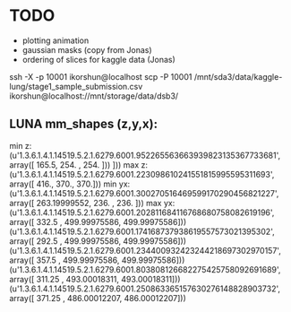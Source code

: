 # TODO

- plotting animation
- gaussian masks (copy from Jonas)
- ordering of slices for kaggle data (Jonas)


ssh -X -p 10001 ikorshun@localhost
scp -P 10001 /mnt/sda3/data/kaggle-lung/stage1_sample_submission.csv  ikorshun@localhost://mnt/storage/data/dsb3/


## LUNA mm_shapes (z,y,x):

min z: (u'1.3.6.1.4.1.14519.5.2.1.6279.6001.952265563663939823135367733681', array([ 165.5,  254. ,  254. ]))      ]))
max z: (u'1.3.6.1.4.1.14519.5.2.1.6279.6001.223098610241551815995595311693', array([ 416.,  370.,  370.]))
min yx: (u'1.3.6.1.4.1.14519.5.2.1.6279.6001.300270516469599170290456821227', array([ 263.19999552,  236.        ,  236.        ]))
max yx: (u'1.3.6.1.4.1.14519.5.2.1.6279.6001.202811684116768680758082619196', array([ 332.5       ,  499.99975586,  499.99975586]))
(u'1.3.6.1.4.1.14519.5.2.1.6279.6001.174168737938619557573021395302', array([ 292.5       ,  499.99975586,  499.99975586]))
(u'1.3.6.1.4.1.14519.5.2.1.6279.6001.234400932423244218697302970157', array([ 357.5       ,  499.99975586,  499.99975586]))
(u'1.3.6.1.4.1.14519.5.2.1.6279.6001.803808126682275425758092691689', array([ 311.25      ,  493.00018311,  493.00018311]))
(u'1.3.6.1.4.1.14519.5.2.1.6279.6001.250863365157630276148828903732', array([ 371.25      ,  486.00012207,  486.00012207]))